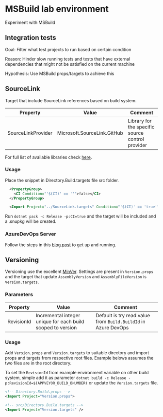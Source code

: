 # MSBuild lab environment

Experiment with MSBuild

## Integration tests

Goal: Filter what test projects to run based on certain condition

Reason: Hinder slow running tests and tests that have external dependencies that might not be satisfied on the current machine

Hypothesis: Use MSBuild props/targets to achieve this

## SourceLink

Target that include SourceLink references based on build system.

| Property | Value | Comment |
|----------|---------|---------|
| SourceLinkProvider | Microsoft.SourceLink.GitHub | Library for the specific source control provider |

For full list of available libraries check [here](https://github.com/dotnet/sourcelink).

### Usage

Place the snippet in Directory.Build.targets file src folder.

```xml
  <PropertyGroup>
    <CI Condition="'$(CI)' == ''">false</CI>
  </PropertyGroup>

  <Import Project="../SourceLink.targets" Condition="'$(CI)' == 'true'" />
```

Run `dotnet pack -c Release -p:CI=true` and the target will be included and a .snupkg will be created.

### AzureDevOps Server

Follow the steps in this [blog post](https://www.liftrtech.net/home/blog?name=ASP.NET-Core-Debugging-Nuget-Packages-with-AzureDevOps-VSTS-Symbol-Server) to get up and running.

## Versioning

Versioning use the excellent [MinVer](https://github.com/adamralph/minver). Settings are present in `Version.props` and the target that update `AssemblyVersion` and `AssemblyFileVersion` is `Version.targets`.

### Parameters

| Property | Value | Comment |
|----------|-------|---------|
| RevisionId | Incremental integer unique for each build scoped to version | Default is try read value from `Build.BuildId` in Azure DevOps |

### Usage

Add `Version.props` and `Version.targets` to suitable directory and import props and targets from respective root files. Example belows assumes the two files are in the root directory.

To set the `RevisionId` from example environment variable on other build system, simple add it as parameter `dotnet build -c Release -p:RevisionId=$(APPVEYOR_BUILD_BNUMBER)` or update the `Version.targets` file.

```xml
<!-- Directory.Build.props -->
<Import Project="Version.props">

<!-- src/Directory.Build.targets -->
<Import Project="Version.targets" />
```